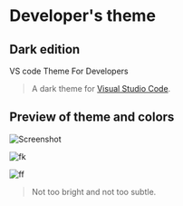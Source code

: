 # Developer's theme
## Dark edition
 VS code Theme For Developers

> A dark theme for [Visual Studio Code](http://code.visualstudio.com).

## Preview of theme and colors
![Screenshot](https://postimg.cc/nXTLN63F)

![fk](https://raw.githubusercontent.com/Rajeshwaran2001/developer-theme-dark/main/assest/icons-light.png)

![ff](https://raw.githubusercontent.com/Rajeshwaran2001/developer-theme-dark/main/assest/icons-dark.png)

> Not too bright and not too subtle. 